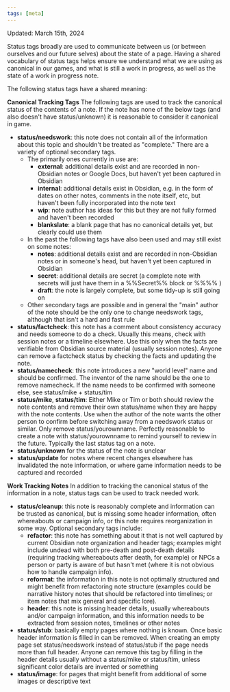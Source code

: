 ```yaml
---
tags: [meta]
---
```


Updated: March 15th, 2024

Status tags broadly are used to communicate between us (or between ourselves and our future selves) about the state of a page. Having a shared vocabulary of status tags helps ensure we understand what we are using as canonical in our games, and what is still a work in progress, as well as the state of a work in progress note.

The following status tags have a shared meaning:

**Canonical Tracking Tags**
The following tags are used to track the canonical status of the contents of a note. If the note has none of the below tags (and also doesn't have status/unknown) it is reasonable to consider it canonical in game.

- **status/needswork**: this note does not contain all of the information about this topic and shouldn't be treated as "complete." There are a variety of optional secondary tags. 
	- The primarily ones currently in use are:
		- **external**: additional details exist and are recorded in non-Obsidian notes or Google Docs, but haven't yet been captured in Obsidian
		- **internal**: additional details exist in Obsidian, e.g. in the form of dates on other notes, comments in the note itself, etc, but haven't been fully incorporated into the note text
		- **wip**: note author has ideas for this but they are not fully formed and haven't been recorded
		- **blankslate**: a blank page that has no canonical details yet, but clearly could use them
	- In the past the following tags have also been used and may still exist on some notes:
		- **notes**: additional details exist and are recorded in non-Obsidian notes or in someone's head, but haven't yet been captured in Obsidian
		- **secret**: additional details are secret (a complete note with secrets will just have them in a %%Secret%% block or %%%% )
		- **draft**: the note is largely complete, but some tidy-up is still going on
	- Other secondary tags are possible and in general the "main" author of the note should be the only one to change needswork tags, although that isn't a hard and fast rule
- **status/factcheck**: this note has a comment about consistency accuracy and needs someone to do a check. Usually this means, check with session notes or a timeline elsewhere. Use this only when the facts are verifiable from Obsidian source material (usually session notes). Anyone can remove a factcheck status by checking the facts and updating the note.
- **status/namecheck**: this note introduces a new "world level" name and should be confirmed. The inventor of the name should be the one to remove namecheck. If the name needs to be confirmed with someone else, see status/mike + status/tim
- **status/mike**, **status/tim**: Either Mike or Tim or both should review the note contents and remove their own status/name when they are happy with the note contents. Use when the author of the note wants the other person to confirm before switching away from a needswork status or similar. Only remove status/yourownname. Perfectly reasonable to create a note with status/yourownname to remind yourself to review in the future. Typically the last status tag on a note.
- **status/unknown** for the status of the note is unclear
- **status/update** for notes where recent changes elsewhere has invalidated the note information, or where game information needs to be captured and recorded

**Work Tracking Notes**
In addition to tracking the canonical status of the information in a note, status tags can be used to track needed work. 

- **status/cleanup**: this note is reasonably complete and information can be trusted as canonical, but is missing some header information, often whereabouts or campaign info, or this note requires reorganization in some way. Optional secondary tags include:
	- **refactor**: this note has something about it that is not well captured by current Obsidian note organization and header tags; examples might include undead with both pre-death and post-death details (requiring tracking whereabouts after death, for example) or NPCs a person or party is aware of but hasn't met (where it is not obvious how to handle campaign info). 
	- **reformat**: the information in this note is not optimally structured and might benefit from refactoring note structure (examples could be narrative history notes that should be refactored into timelines; or item notes that mix general and specific lore). 
	- **header**: this note is missing header details, usually whereabouts and/or campaign information, and this information needs to be extracted from session notes, timelines or other notes
- **status/stub**: basically empty pages where nothing is known. Once basic header information is filled in can be removed. When creating an empty page set status/needswork instead of status/stub if the page needs more than full header. Anyone can remove this tag by filling in the header details usually without a status/mike or status/tim, unless significant color details are invented or something
- **status/image**: for pages that might benefit from additional of some images or descriptive text

